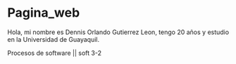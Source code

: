 # Pagina_web

Hola, mi nombre es Dennis Orlando Gutierrez Leon, tengo 20 años y estudio en la Universidad de Guayaquil.

Procesos de software || soft 3-2
